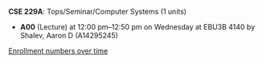 **CSE 229A**: Tops/Seminar/Computer Systems (1 units)

- **A00** (Lecture) at 12:00 pm–12:50 pm on Wednesday at EBU3B 4140 by Shalev, Aaron D (A14295245)

[Enrollment numbers over time](./CSE229A.tsv)
